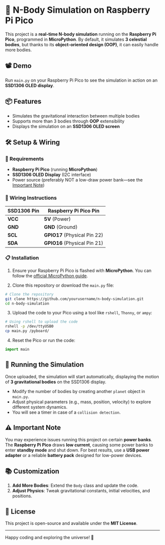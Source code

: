 # 🌌 N-Body Simulation on Raspberry Pi Pico

This project is a **real-time N-body simulation** running on the **Raspberry Pi Pico**, programmed in **MicroPython**. By default, it simulates **3 celestial bodies**, but thanks to its **object-oriented design (OOP)**, it can easily handle more bodies.

## 📽️ Demo
Run `main.py` on your Raspberry Pi Pico to see the simulation in action on an **SSD1306 OLED display**.

## 📦 Features
- Simulates the gravitational interaction between multiple bodies
- Supports more than 3 bodies through **OOP** extensibility
- Displays the simulation on an **SSD1306 OLED screen**

## 🛠️ Setup & Wiring

### 🧰 Requirements
- **Raspberry Pi Pico** (running **MicroPython**)  
- **SSD1306 OLED Display** (I2C interface)  
- Power source (preferably NOT a low-draw power bank—see the [Important Note](#important-note))

### 🔌 Wiring Instructions

| **SSD1306 Pin** | **Raspberry Pi Pico Pin**        |
|-----------------|---------------------------------|
| **VCC**         | **5V** (Power)                   |
| **GND**         | **GND** (Ground)                 |
| **SCL**         | **GPIO17** (Physical Pin 22)     |
| **SDA**         | **GPIO16** (Physical Pin 21)     |

### 📋 Installation
1. Ensure your Raspberry Pi Pico is flashed with **MicroPython**. You can follow the [official MicroPython guide](https://micropython.org/download/rp2-pico/).

2. Clone this repository or download the `main.py` file:

```bash
# Clone the repository
git clone https://github.com/yourusername/n-body-simulation.git
cd n-body-simulation
```

3. Upload the code to your Pico using a tool like `rshell`, `Thonny`, or `ampy`:

```bash
# Using rshell to upload the code
rshell -p /dev/ttyUSB0
cp main.py /pyboard/
```

4. Reset the Pico or run the code:

```python
import main
```

## 🚀 Running the Simulation
Once uploaded, the simulation will start automatically, displaying the motion of **3 gravitational bodies** on the SSD1306 display.

- Modify the number of bodies by creating another `planet` object in `main.py`.
- Adjust physical parameters (e.g., mass, position, velocity) to explore different system dynamics.
- You will see a timer in case of a `collision detection`.

## ⚠️ Important Note
You may experience issues running this project on certain **power banks**. The **Raspberry Pi Pico** draws **low current**, causing some power banks to enter **standby mode** and shut down. For best results, use a **USB power adapter** or a reliable **battery pack** designed for low-power devices.

## 📚 Customization
1. **Add More Bodies**: Extend the `Body` class and update the code.
2. **Adjust Physics**: Tweak gravitational constants, initial velocities, and positions.

## 📄 License
This project is open-source and available under the **MIT License**.

---

Happy coding and exploring the universe! 🌠
